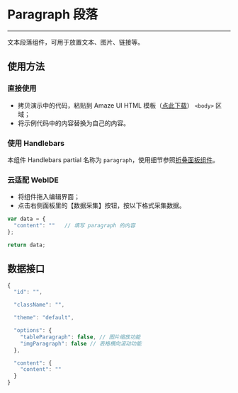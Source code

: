 # Paragraph 段落
---

文本段落组件，可用于放置文本、图片、链接等。

## 使用方法

### 直接使用

- 拷贝演示中的代码，粘贴到 Amaze UI HTML 模板（[点此下载](/getting-started)） `<body>` 区域；
- 将示例代码中的内容替换为自己的内容。

### 使用 Handlebars

本组件 Handlebars partial 名称为 `paragraph`，使用细节参照[折叠面板组件](/widgets/accordion)。

### 云适配 WebIDE

- 将组件拖入编辑界面；
- 点击右侧面板里的【数据采集】按钮，按以下格式采集数据。

```javascript
var data = {
  "content": ""   // 填写 paragraph 的内容
};

return data;
```

## 数据接口

```javascript
{
  "id": "",

  "className": "",

  "theme": "default",

  "options": {
    "tableParagraph": false, // 图片缩放功能
    "imgParagraph": false // 表格横向滚动功能
  },

  "content": {
    "content": ""
  }
}
```
